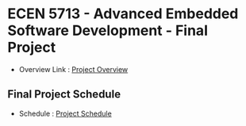 # ECEN 5713 - Advanced Embedded Software Development - Final Project

- Overview Link : [Project Overview](https://github.com/cu-ecen-aeld/final-project-parthkharade/wiki/Project-Overview)

## Final Project Schedule
- Schedule : [Project Schedule](https://github.com/users/parthkharade/projects/1)

